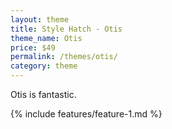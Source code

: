 ```yaml
---
layout: theme
title: Style Hatch - Otis
theme_name: Otis
price: $49
permalink: /themes/otis/
category: theme
---
```


Otis is fantastic.

{% include features/feature-1.md %}